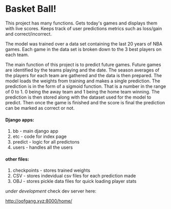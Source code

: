 # Basket Ball!


This project has many functions. 
Gets today's games and displays them with live scores.
Keeps track of user predictions metrics such as loss/gain and correct/incorrect.

The model was trained over a data set containing the last 20 years of NBA games.  Each game in the data set is broken down to the 3 best players on each team.



The main function of this project is to predict future games.  Future games are identified by the teams playing and the date.  The season averages of the players for each team are gathered and the data is then prepared. The model loads the weights from training and makes a single prediction.  The prediction is in the form of a sigmoid function. That is a number in the range of 0 to 1.  0 being the away team and 1 being the home team winning.  The prediction is then stored along with the dataset used for the model to predict.  Then once the game is finished and the score is final the prediction can be marked as correct or not.

#### Django apps:
1. bb - main django app
2. etc - code for index page
3. predict - logic for all predictons
4. users - handles all the users


#### other files:
1. checkpoints - stores trained weights
2. CSV - stores indevidual csv files for each prediction made
3. OBJ - stores pickle data files for quick loading player stats

*under development*
check dev server here:

http://oofgang.xyz:8000/home/

